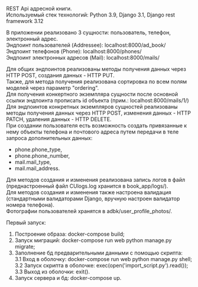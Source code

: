 REST Api адресной книги.  
Используемый стек технологий: Python 3.9, Django 3.1, Django rest framework 3.12

В приложении реализовано 3 сущности: пользователь, телефон, электронный адрес.  
Эндпоинт пользователей (Addressee): localhost:8000/ad_book/  
Эндпоинт телефонов (Phone): localhost:8000/phones/  
Эндпоинт электронных адресов (Mail): localhost:8000/mails/  

Для общих эндпоинтов реализованы методы получения данных через HTTP POST, создания данных - HTTP PUT.  
Также, для метода получения реализована сортировка по всем полям моделей через параметр "ordering".  
Для получения конкертного экземпляра сущности после основной ссылки эндпоинта прописать id объекта (прим.: localhost:8000/mails/1/)  
Для эндпоинтов конкретных экземпляров сущностей реализованы методы получения данных через HTTP POST, изменения данных - HTTP PATCH, удаления данных - HTTP DELETE.  
При создании пользователя есть возможность создать привязанные к нему объекты телефона и почтового адреса путем передачи в теле запроса дополнительных данных:
- phone.phone_type,
- phone.phone_number,
- mail.mail_type,
- mail.mail_address.

Для методов создания и изменения реализована запись логов в файл (преднастроенный файл CUlogs.log хранится в book_app/logs/).  
Для методов создания и изменения также настроена валидация (стандартными валидаторами Django, вручную настроен валидатор номера телефона).  
Фотографии пользователей хранятся в adbk/user_profile_photos/.  

Первый запуск:
1. Построение образа: docker-compose build;
2. Запуск миграций: docker-compose run web python manage.py migrate;
3. Заполнение бд предварительными данными с помощью скрипта:  
3.1 Вход в оболочку: docker-compose run web python manage.py shell;  
3.2 Запуск скрипта в оболочке: exec(open('import_script.py').read());  
3.3 Выход из оболочки: exit().  
4. Запуск сервера и бд: docker-compose up.
